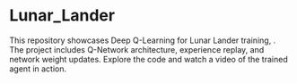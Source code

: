 # Lunar_Lander
 This repository showcases Deep Q-Learning for Lunar Lander training, . The project includes Q-Network architecture, experience replay, and network weight updates. Explore the code and watch a video of the trained agent in action.  
